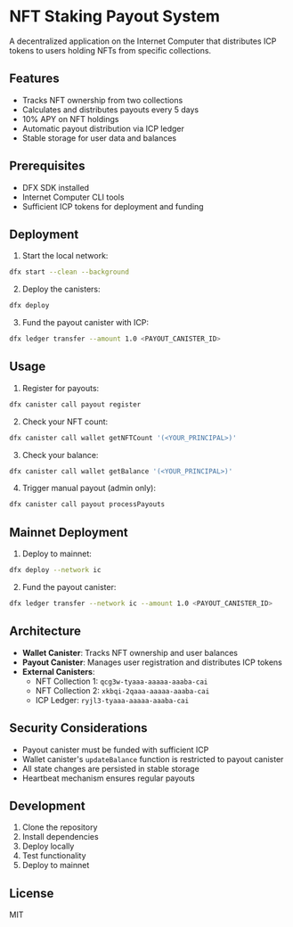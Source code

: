 # NFT Staking Payout System

A decentralized application on the Internet Computer that distributes ICP tokens to users holding NFTs from specific collections.

## Features

- Tracks NFT ownership from two collections
- Calculates and distributes payouts every 5 days
- 10% APY on NFT holdings
- Automatic payout distribution via ICP ledger
- Stable storage for user data and balances

## Prerequisites

- DFX SDK installed
- Internet Computer CLI tools
- Sufficient ICP tokens for deployment and funding

## Deployment

1. Start the local network:
```bash
dfx start --clean --background
```

2. Deploy the canisters:
```bash
dfx deploy
```

3. Fund the payout canister with ICP:
```bash
dfx ledger transfer --amount 1.0 <PAYOUT_CANISTER_ID>
```

## Usage

1. Register for payouts:
```bash
dfx canister call payout register
```

2. Check your NFT count:
```bash
dfx canister call wallet getNFTCount '(<YOUR_PRINCIPAL>)'
```

3. Check your balance:
```bash
dfx canister call wallet getBalance '(<YOUR_PRINCIPAL>)'
```

4. Trigger manual payout (admin only):
```bash
dfx canister call payout processPayouts
```

## Mainnet Deployment

1. Deploy to mainnet:
```bash
dfx deploy --network ic
```

2. Fund the payout canister:
```bash
dfx ledger transfer --network ic --amount 1.0 <PAYOUT_CANISTER_ID>
```

## Architecture

- **Wallet Canister**: Tracks NFT ownership and user balances
- **Payout Canister**: Manages user registration and distributes ICP tokens
- **External Canisters**:
  - NFT Collection 1: `qcg3w-tyaaa-aaaaa-aaaba-cai`
  - NFT Collection 2: `xkbqi-2qaaa-aaaaa-aaaba-cai`
  - ICP Ledger: `ryjl3-tyaaa-aaaaa-aaaba-cai`

## Security Considerations

- Payout canister must be funded with sufficient ICP
- Wallet canister's `updateBalance` function is restricted to payout canister
- All state changes are persisted in stable storage
- Heartbeat mechanism ensures regular payouts

## Development

1. Clone the repository
2. Install dependencies
3. Deploy locally
4. Test functionality
5. Deploy to mainnet

## License

MIT 